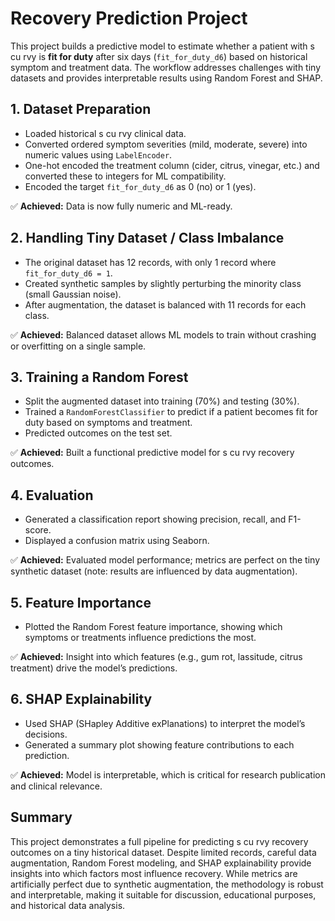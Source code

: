 <h1>Recovery Prediction Project</h1>

<p>This project builds a predictive model to estimate whether a patient with s cu rvy is <strong>fit for duty</strong> after six days (<code>fit_for_duty_d6</code>) based on historical symptom and treatment data. The workflow addresses challenges with tiny datasets and provides interpretable results using Random Forest and SHAP.</p>

<h2>1. Dataset Preparation</h2>
<ul>
  <li>Loaded historical s cu rvy clinical data.</li>
  <li>Converted ordered symptom severities (mild, moderate, severe) into numeric values using <code>LabelEncoder</code>.</li>
  <li>One-hot encoded the treatment column (cider, citrus, vinegar, etc.) and converted these to integers for ML compatibility.</li>
  <li>Encoded the target <code>fit_for_duty_d6</code> as 0 (no) or 1 (yes).</li>
</ul>
<p>✅ <strong>Achieved:</strong> Data is now fully numeric and ML-ready.</p>

<h2>2. Handling Tiny Dataset / Class Imbalance</h2>
<ul>
  <li>The original dataset has 12 records, with only 1 record where <code>fit_for_duty_d6 = 1</code>.</li>
  <li>Created synthetic samples by slightly perturbing the minority class (small Gaussian noise).</li>
  <li>After augmentation, the dataset is balanced with 11 records for each class.</li>
</ul>
<p>✅ <strong>Achieved:</strong> Balanced dataset allows ML models to train without crashing or overfitting on a single sample.</p>

<h2>3. Training a Random Forest</h2>
<ul>
  <li>Split the augmented dataset into training (70%) and testing (30%).</li>
  <li>Trained a <code>RandomForestClassifier</code> to predict if a patient becomes fit for duty based on symptoms and treatment.</li>
  <li>Predicted outcomes on the test set.</li>
</ul>
<p>✅ <strong>Achieved:</strong> Built a functional predictive model for s cu rvy recovery outcomes.</p>

<h2>4. Evaluation</h2>
<ul>
  <li>Generated a classification report showing precision, recall, and F1-score.</li>
  <li>Displayed a confusion matrix using Seaborn.</li>
</ul>
<p>✅ <strong>Achieved:</strong> Evaluated model performance; metrics are perfect on the tiny synthetic dataset (note: results are influenced by data augmentation).</p>

<h2>5. Feature Importance</h2>
<ul>
  <li>Plotted the Random Forest feature importance, showing which symptoms or treatments influence predictions the most.</li>
</ul>
<p>✅ <strong>Achieved:</strong> Insight into which features (e.g., gum rot, lassitude, citrus treatment) drive the model’s predictions.</p>

<h2>6. SHAP Explainability</h2>
<ul>
  <li>Used SHAP (SHapley Additive exPlanations) to interpret the model’s decisions.</li>
  <li>Generated a summary plot showing feature contributions to each prediction.</li>
</ul>
<p>✅ <strong>Achieved:</strong> Model is interpretable, which is critical for research publication and clinical relevance.</p>

<h2>Summary</h2>
<p>This project demonstrates a full pipeline for predicting s cu rvy recovery outcomes on a tiny historical dataset. Despite limited records, careful data augmentation, Random Forest modeling, and SHAP explainability provide insights into which factors most influence recovery. While metrics are artificially perfect due to synthetic augmentation, the methodology is robust and interpretable, making it suitable for discussion, educational purposes, and historical data analysis.</p>
